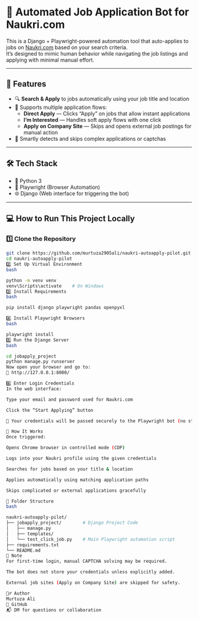 # 🤖 Automated Job Application Bot for Naukri.com

This is a Django + Playwright-powered automation tool that auto-applies to jobs on [Naukri.com](https://naukri.com) based on your search criteria.  
It’s designed to mimic human behavior while navigating the job listings and applying with minimal manual effort.

---

## 🚀 Features

- 🔍 **Search & Apply** to jobs automatically using your job title and location
- 🔹 Supports multiple application flows:
  - **Direct Apply** — Clicks “Apply” on jobs that allow instant applications
  - **I’m Interested** — Handles soft apply flows with one click
  - **Apply on Company Site** — Skips and opens external job postings for manual action
- 🧠 Smartly detects and skips complex applications or captchas

---

## 🛠️ Tech Stack

- 🐍 Python 3
- 🧪 Playwright (Browser Automation)
- 🌐 Django (Web interface for triggering the bot)

---

## 💻 How to Run This Project Locally

### 1️⃣ Clone the Repository

```bash
git clone https://github.com/murtuza2905ali/naukri-autoapply-pilot.git
cd naukri-autoapply-pilot
2️⃣ Set Up Virtual Environment
bash

python -m venv venv
venv\Scripts\activate    # On Windows
3️⃣ Install Requirements
bash

pip install django playwright pandas openpyxl

4️⃣ Install Playwright Browsers
bash

playwright install
5️⃣ Run the Django Server
bash

cd jobapply_project
python manage.py runserver
Now open your browser and go to:
📍 http://127.0.0.1:8000/

6️⃣ Enter Login Credentials
In the web interface:

Type your email and password used for Naukri.com

Click the “Start Applying” button

🧠 Your credentials will be passed securely to the Playwright bot (no storage unless coded).

📸 How It Works
Once triggered:

Opens Chrome browser in controlled mode (CDP)

Logs into your Naukri profile using the given credentials

Searches for jobs based on your title & location

Applies automatically using matching application paths

Skips complicated or external applications gracefully

📂 Folder Structure
bash

naukri-autoapply-pilot/
├── jobapply_project/        # Django Project Code
│   ├── manage.py
│   ├── templates/
│   └── test_click_job.py    # Main Playwright automation script
├── requirements.txt
└── README.md
📌 Note
For first-time login, manual CAPTCHA solving may be required.

The bot does not store your credentials unless explicitly added.

External job sites (Apply on Company Site) are skipped for safety.

🙋‍♂️ Author
Murtuza Ali
🔗 GitHub
📬 DM for questions or collaboration
